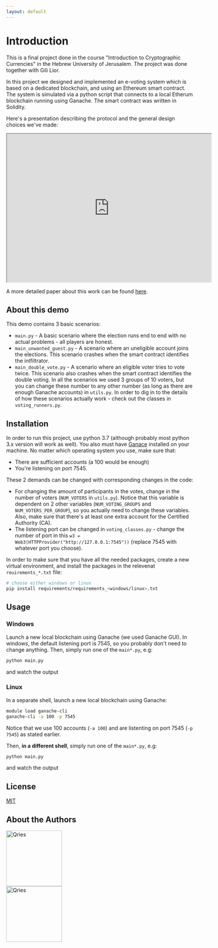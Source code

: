 ```yaml
---
layout: default
---
```


# Introduction
This is a final project done in the course "Introduction to Cryptographic Currencies" in the Hebrew University of Jerusalem.
The project was done together with Gili Lior. 

In this project we designed and implemented an e-voting system which is based on a dedicated blockchain, and using an Ethereum smart contract. The system is simulated via a python script that connects to a local Etherum blockchain running using Ganache. The smart contract was written in Solidity.

Here's a presentation describing the protocol and the general design choices we've made:

<iframe width="550" height="400" src="https://prezi.com/view/BelggHRsA2CRt6y3OObQ/embed" webkitallowfullscreen="1" mozallowfullscreen="1" allowfullscreen="1"></iframe>

A more detailed paper about this work can be found [here](https://noamgot.github.io/blockchain_eVoting/docs/Blockchain-based%20eVoting.pdf).


## About this demo
This demo contains 3 basic scenarios:
* `main.py` - A basic scenario where the election runs end to end with no actual problems - all players are honest.
* `main_unwanted_guest.py` - A scenario where an uneligible account joins the elections. This scenario crashes when the smart contract identifies the intfiltrator. 
* `main_double_vote.py` - A scenario where an eligible voter tries to vote twice. This scenario also crashes when the smart contract identifies the double voting. 
In all the scenarios we used 3 groups of 10 voters, but you can change these number to any other number (as long as there are enough Ganache accounts) in `utils.py`. In order to dig in to the details of how these scenarios actually work - check out the classes in `voting_runners.py`.


## Installation
In order to run this project, use python 3.7 (although probably most python 3.x version will work as well). You also must have [Ganace](https://www.trufflesuite.com/ganache) installed on your machine. 
No matter which operating system you use, make sure that:
* There are sufficient accounts (a 100 would be enough)
* You're listening on port 7545.

These 2 demands can be changed with corresponding changes in the code:
* For changing the amount of participants in the votes, change in the number of voters (`NUM_VOTERS` in `utils.py`). Notice that this variable is dependent on 2 other variables (`NUM_VOTING_GROUPS` and `NUM_VOTERS_PER_GROUP`), so you actually need to change these variables. Also, make sure that there's at least one extra account for the Certified Authority (CA).
* The listening port can be changed in `voting_classes.py` - change the number of port in this `w3 = Web3(HTTPProvider("http://127.0.0.1:7545"))` (replace 7545 with whatever port you choose). 

In order to make sure that you have all the needed packages, create a new virtual environment, and install the packages in the relevenat `reuirements_*.txt` file:
```bash
# choose either windows or linux
pip install requirements/requirements_<windows/linux>.txt
```
## Usage

### Windows
Launch a new local blockchain using Ganache (we used Ganache GUI). In windows, the default listening port is 7545, so you probably don't need to change anything.
Then, simply run one of the `main*.py`, e.g:
```bash
python main.py
```
and watch the output

### Linux
In a separate shell, launch a new local blockchain using Ganache:
```bash
module load ganache-cli
ganache-cli -a 100 -p 7545
```
Notice that we use 100 accounts (`-a 100`) and are listenting on port 7545 (`-p 7545`) as stated earlier. 

Then, **in a different shell**, simply run one of the `main*.py`, e.g:
```bash
python main.py
```
and watch the output

## License
[MIT](https://choosealicense.com/licenses/mit/)

## About the Authors

<p class="aligncenter">
<div class="row">
  <div class="column">
<a href="https://www.linkedin.com/in/noamgot/">
         <img alt="Qries" src="https://media-exp1.licdn.com/dms/image/C4E03AQEdr7yU84JZ0g/profile-displayphoto-shrink_400_400/0?e=1603929600&v=beta&t=8PAjLDq8jNWU58uj9esmMRTiRJNuYzSzKFktxApvAYQ"
         width=150" height="150">
  </div>
  <div class="column"> 
<a href="https://www.linkedin.com/in/noamgot/">
         <img alt="Qries" src="https://media-exp1.licdn.com/dms/image/C4E03AQEdr7yU84JZ0g/profile-displayphoto-shrink_400_400/0?e=1603929600&v=beta&t=8PAjLDq8jNWU58uj9esmMRTiRJNuYzSzKFktxApvAYQ"
         width=150" height="150">
  </div>
</div>
  </p>
